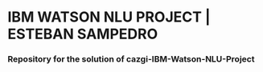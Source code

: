 # IBM WATSON NLU PROJECT | ESTEBAN SAMPEDRO
### Repository for the solution of cazgi-IBM-Watson-NLU-Project
